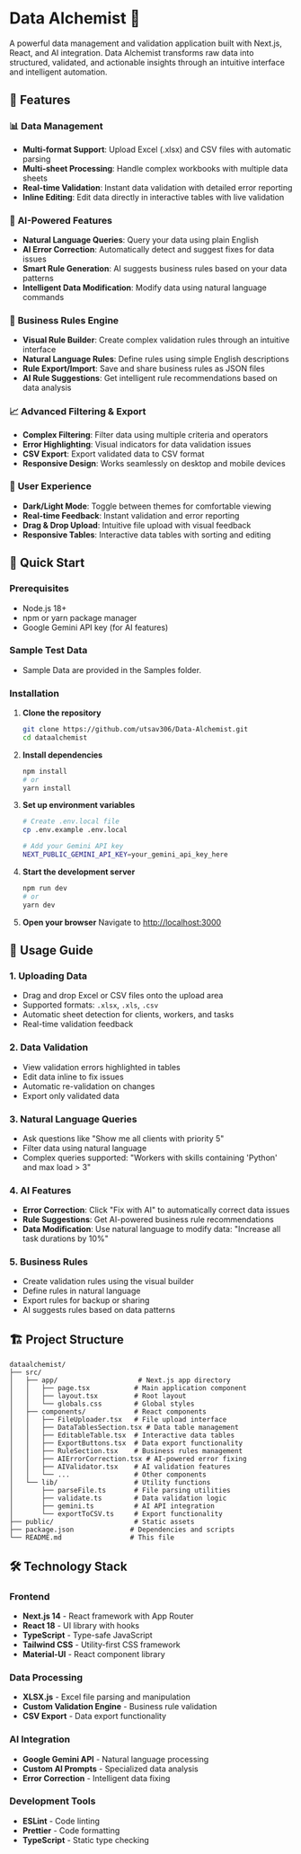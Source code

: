 # Data Alchemist 🧪

A powerful data management and validation application built with Next.js, React, and AI integration. Data Alchemist transforms raw data into structured, validated, and actionable insights through an intuitive interface and intelligent automation.

## 🌟 Features

### 📊 **Data Management**

- **Multi-format Support**: Upload Excel (.xlsx) and CSV files with automatic parsing
- **Multi-sheet Processing**: Handle complex workbooks with multiple data sheets
- **Real-time Validation**: Instant data validation with detailed error reporting
- **Inline Editing**: Edit data directly in interactive tables with live validation

### 🤖 **AI-Powered Features**

- **Natural Language Queries**: Query your data using plain English
- **AI Error Correction**: Automatically detect and suggest fixes for data issues
- **Smart Rule Generation**: AI suggests business rules based on your data patterns
- **Intelligent Data Modification**: Modify data using natural language commands

### 🔧 **Business Rules Engine**

- **Visual Rule Builder**: Create complex validation rules through an intuitive interface
- **Natural Language Rules**: Define rules using simple English descriptions
- **Rule Export/Import**: Save and share business rules as JSON files
- **AI Rule Suggestions**: Get intelligent rule recommendations based on data analysis

### 📈 **Advanced Filtering & Export**

- **Complex Filtering**: Filter data using multiple criteria and operators
- **Error Highlighting**: Visual indicators for data validation issues
- **CSV Export**: Export validated data to CSV format
- **Responsive Design**: Works seamlessly on desktop and mobile devices

### 🎨 **User Experience**

- **Dark/Light Mode**: Toggle between themes for comfortable viewing
- **Real-time Feedback**: Instant validation and error reporting
- **Drag & Drop Upload**: Intuitive file upload with visual feedback
- **Responsive Tables**: Interactive data tables with sorting and editing

## 🚀 Quick Start

### Prerequisites

- Node.js 18+
- npm or yarn package manager
- Google Gemini API key (for AI features)

### Sample Test Data
- Sample Data are provided in the Samples folder. 

### Installation

1. **Clone the repository**

   ```bash
   git clone https://github.com/utsav306/Data-Alchemist.git
   cd dataalchemist
   ```

2. **Install dependencies**

   ```bash
   npm install
   # or
   yarn install
   ```

3. **Set up environment variables**

   ```bash
   # Create .env.local file
   cp .env.example .env.local

   # Add your Gemini API key
   NEXT_PUBLIC_GEMINI_API_KEY=your_gemini_api_key_here
   ```

4. **Start the development server**

   ```bash
   npm run dev
   # or
   yarn dev
   ```

5. **Open your browser**
   Navigate to [http://localhost:3000](http://localhost:3000)

## 📖 Usage Guide

### 1. **Uploading Data**

- Drag and drop Excel or CSV files onto the upload area
- Supported formats: `.xlsx`, `.xls`, `.csv`
- Automatic sheet detection for clients, workers, and tasks
- Real-time validation feedback

### 2. **Data Validation**

- View validation errors highlighted in tables
- Edit data inline to fix issues
- Automatic re-validation on changes
- Export only validated data

### 3. **Natural Language Queries**

- Ask questions like "Show me all clients with priority 5"
- Filter data using natural language
- Complex queries supported: "Workers with skills containing 'Python' and max load > 3"

### 4. **AI Features**

- **Error Correction**: Click "Fix with AI" to automatically correct data issues
- **Rule Suggestions**: Get AI-powered business rule recommendations
- **Data Modification**: Use natural language to modify data: "Increase all task durations by 10%"

### 5. **Business Rules**

- Create validation rules using the visual builder
- Define rules in natural language
- Export rules for backup or sharing
- AI suggests rules based on data patterns

## 🏗️ Project Structure

```
dataalchemist/
├── src/
│   ├── app/                    # Next.js app directory
│   │   ├── page.tsx           # Main application component
│   │   ├── layout.tsx         # Root layout
│   │   └── globals.css        # Global styles
│   ├── components/            # React components
│   │   ├── FileUploader.tsx   # File upload interface
│   │   ├── DataTablesSection.tsx # Data table management
│   │   ├── EditableTable.tsx  # Interactive data tables
│   │   ├── ExportButtons.tsx  # Data export functionality
│   │   ├── RuleSection.tsx    # Business rules management
│   │   ├── AIErrorCorrection.tsx # AI-powered error fixing
│   │   ├── AIValidator.tsx    # AI validation features
│   │   └── ...                # Other components
│   └── lib/                   # Utility functions
│       ├── parseFile.ts       # File parsing utilities
│       ├── validate.ts        # Data validation logic
│       ├── gemini.ts          # AI API integration
│       └── exportToCSV.ts     # Export functionality
├── public/                    # Static assets
├── package.json              # Dependencies and scripts
└── README.md                 # This file
```

## 🛠️ Technology Stack

### **Frontend**

- **Next.js 14** - React framework with App Router
- **React 18** - UI library with hooks
- **TypeScript** - Type-safe JavaScript
- **Tailwind CSS** - Utility-first CSS framework
- **Material-UI** - React component library

### **Data Processing**

- **XLSX.js** - Excel file parsing and manipulation
- **Custom Validation Engine** - Business rule validation
- **CSV Export** - Data export functionality

### **AI Integration**

- **Google Gemini API** - Natural language processing
- **Custom AI Prompts** - Specialized data analysis
- **Error Correction** - Intelligent data fixing

### **Development Tools**

- **ESLint** - Code linting
- **Prettier** - Code formatting
- **TypeScript** - Static type checking
